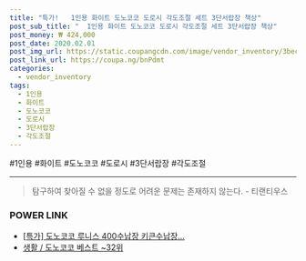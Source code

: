 ```yaml
--- 
title: "특가!   1인용 화이트 도노코코 도로시 각도조절 세트 3단서랍장 책상" 
post_sub_title: "  1인용 화이트 도노코코 도로시 각도조절 세트 3단서랍장 책상" 
post_money: ₩ 424,000 
post_date: 2020.02.01 
post_img_url: https://static.coupangcdn.com/image/vendor_inventory/3bec/a38bf7204fe42bbae22d789a0d9c9c5eb56fb1f0a0ab82e8a77e4cd15a40.jpg 
post_link_url: https://coupa.ng/bnPdmt 
categories: 
  - vendor_inventory 
tags: 
  - 1인용 
  - 화이트 
  - 도노코코 
  - 도로시 
  - 3단서랍장 
  - 각도조절 
--- 
```

  #1인용 #화이트 #도노코코 #도로시 #3단서랍장 #각도조절 
<hr> 

> 탐구하여 찾아질 수 없을 정도로 어려운 문제는 존재하지 않는다. - 티랜티우스 


### POWER LINK

* <a href="https://blog.naver.com/sakai111/221792845475" target="_blank">[특가] 도노코코 루니스 400수납장 키큰수납장...</a>
* <a href="https://blog.naver.com/santokki14/221792778309" target="_blank">생활 / 도노코코 베스트 ~32위</a>
